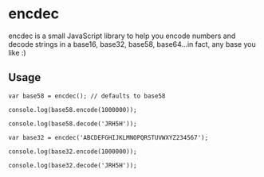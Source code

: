 encdec
======
encdec is a small JavaScript library to help you encode numbers and decode strings in a base16, base32, base58, base64...in fact, any base you like :)

Usage
-----
`var base58 = encdec(); // defaults to base58`

`console.log(base58.encode(1000000));`

`console.log(base58.decode('JRH5H'));`

`var base32 = encdec('ABCDEFGHIJKLMNOPQRSTUVWXYZ234567');`

`console.log(base32.encode(1000000));`

`console.log(base32.decode('JRH5H'));`
